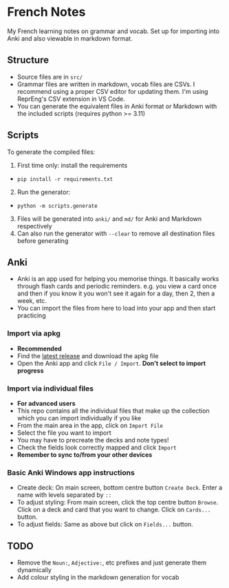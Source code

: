 # French Notes

My French learning notes on grammar and vocab. Set up for importing into Anki and also viewable in markdown format.

## Structure

- Source files are in `src/`
- Grammar files are written in markdown, vocab files are CSVs. I recommend using a proper CSV editor for updating them. I'm using ReprEng's CSV extension in VS Code.
- You can generate the equivalent files in Anki format or Markdown with the included scripts (requires python >= 3.11)

## Scripts

To generate the compiled files:

1. First time only: install the requirements
  - `pip install -r requirements.txt`
2. Run the generator:
  - `python -m scripts.generate`
3. Files will be generated into `anki/` and `md/` for Anki and Markdown respectively
4. Can also run the generator with `--clear` to remove all destination files before generating

## Anki

- Anki is an app used for helping you memorise things. It basically works through flash cards and periodic reminders. e.g. you view a card once and then if you know it you won't see it again for a day, then 2, then a week, etc.
- You can import the files from here to load into your app and then start practicing

### Import via apkg

- **Recommended**
- Find the [latest release](https://github.com/saltisgood/FrenchNotes/releases/latest) and download the apkg file
- Open the Anki app and click `File / Import`. **Don't select to import progress**

### Import via individual files

- **For advanced users**
- This repo contains all the individual files that make up the collection which you can import individually if you like
- From the main area in the app, click on `Import File`
- Select the file you want to import
- You may have to precreate the decks and note types!
- Check the fields look correctly mapped and click `Import`
- **Remember to sync to/from your other devices**

### Basic Anki Windows app instructions

- Create deck: On main screen, bottom centre button `Create Deck`. Enter a name with levels separated by `::`
- To adjust styling: From main screen, click the top centre button `Browse`. Click on a deck and card that you want to change. Click on `Cards...` button.
- To adjust fields: Same as above but click on `Fields...` button.

## TODO

- Remove the `Noun:`, `Adjective:`, etc prefixes and just generate them dynamically
- Add colour styling in the markdown generation for vocab